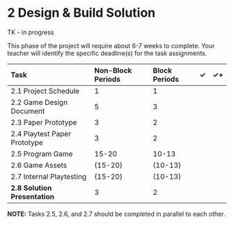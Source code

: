 # 2 Design & Build Solution

TK - in progress

This phase of the project will require about 6-7 weeks to complete. Your teacher will identify the specific deadline\(s\) for the task assignments.

| Task | Non-Block Periods | Block Periods | ✓ | ✓+ |
| :--- | :--- | :--- | :--- | :--- |
| 2.1 Project Schedule | 1 | 1 |  |  |
| 2.2 Game Design Document | 5 | 3 |  |  |
| 2.3 Paper Prototype | 3 | 2 |  |  |
| 2.4 Playtest Paper Prototype | 3 | 2 |  |  |
| 2.5 Program Game | 15-20 | 10-13 |  |  |
| 2.6 Game Assets | \(15-20\) | \(10-13\) |  |  |
| 2.7 Internal Playtesting | \(15-20\) | \(10-13\) |  |  |
| **2.8 Solution Presentation** | 3 | 2 |  |  |

**NOTE:** Tasks 2.5, 2.6, and 2.7 should be completed in parallel to each other.

